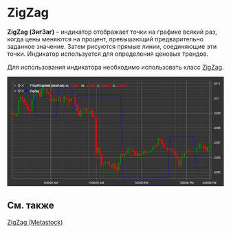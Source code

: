 # ZigZag

**ZigZag (ЗигЗаг)** – индикатор отображает точки на графике всякий раз, когда цены меняются на процент, превышающий предварительно заданное значение. Затем рисуются прямые линии, соединяющие эти точки. Индикатор используется для определения ценовых трендов. 

Для использования индикатора необходимо использовать класс [ZigZag](xref:StockSharp.Algo.Indicators.ZigZag). 

![IndicatorZigZag](../images/IndicatorZigZag.png)

## См. также

[ZigZag (Metastock)](IndicatorZigZagEquis.md)
